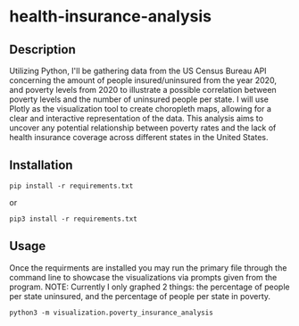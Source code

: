 # health-insurance-analysis

## Description
Utilizing Python, I'll be gathering data from the US Census Bureau API concerning the amount of people insured/uninsured from the year 2020, and poverty levels from 2020 to illustrate a possible correlation between poverty levels and the number of uninsured people per state. I will use Plotly as the visualization tool to create choropleth maps, allowing for a clear and interactive representation of the data. This analysis aims to uncover any potential relationship between poverty rates and the lack of health insurance coverage across different states in the United States.

## Installation
```
pip install -r requirements.txt
```
or
```
pip3 install -r requirements.txt
```

## Usage
Once the requirments are installed you may run the primary file through the command line to showcase the visualizations via prompts given from the program. 
NOTE: Currently I only graphed 2 things: the percentage of people per state uninsured, and the percentage of people per state in poverty.

```
python3 -m visualization.poverty_insurance_analysis
```

